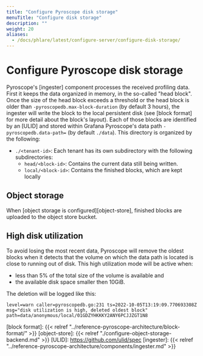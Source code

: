 ```yaml
---
title: "Configure Pyroscope disk storage"
menuTitle: "Configure disk storage"
description: ""
weight: 20
aliases:
  - /docs/phlare/latest/configure-server/configure-disk-storage/
---
```


# Configure Pyroscope disk storage

Pyroscope's [ingester] component processes the received profiling data.
First it keeps the data organized in memory, in the so-called "head block". Once
the size of the head block exceeds a threshold or the head block is older than
`-pyroscopedb.max-block-duration` (by default 3 hours), the ingester will write
the block to the local persistent disk (see [block format] for more detail about
the block's layout). Each of those blocks are identified by an [ULID] and stored
within Grafana Pyroscope's data path `-pyroscopedb.data-path=` (by default
`./data`). This directory is organized by the following:

* `./<tenant-id>`: Each tenant has its own subdirectory with the following subdirectories:
   * `head/<block-id>`: Contains the current data still being written.
   * `local/<block-id>`: Contains the finished blocks, which are kept locally

## Object storage

When [object storage is configured][object-store], finished blocks are
uploaded to the object store bucket.

## High disk utilization

To avoid losing the most recent data, Pyroscope will remove the oldest
blocks when it detects that the volume on which the data path is located is
close to running out of disk. This high utilization mode will be active when:

* less than 5% of the total size of the volume is available and
* the available disk space smaller then 10GiB.

The deletion will be logged like this:

```
level=warn caller=pyroscopedb.go:231 ts=2022-10-05T13:19:09.770693308Z msg="disk utilization is high, deleted oldest block" path=data/anonymous/local/01GDZYHKKKY2ANY6PCJJZGT1N8
```

[block format]: {{< relref "../reference-pyroscope-architecture/block-format/" >}}
[object-store]: {{< relref "./configure-object-storage-backend.md" >}}
[ULID]: https://github.com/ulid/spec
[ingester]: {{< relref "../reference-pyroscope-architecture/components/ingester.md" >}}
